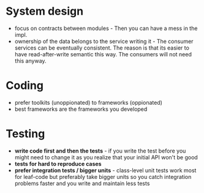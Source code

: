 
# System design

* focus on contracts between modules - Then you can have a mess in the impl.
* ownership of the data belongs to the service writing it - The consumer services can be eventually consistent. The reason is that its easier to have read-after-write semantic this way. The consumers will not need this anyway. 


# Coding

* prefer toolkits (unoppionated) to frameworks (oppionated)
* best frameworks are the frameworks you developed

# Testing

* **write code first and then the tests** - if you write the test before you might need to change it as you realize that your initial API won't be good
* **tests for hard to reproduce cases**
* **prefer integration tests / bigger units** - class-level unit tests work most for leaf-code but preferably take bigger units so you catch integration problems faster and you write and maintain less tests
